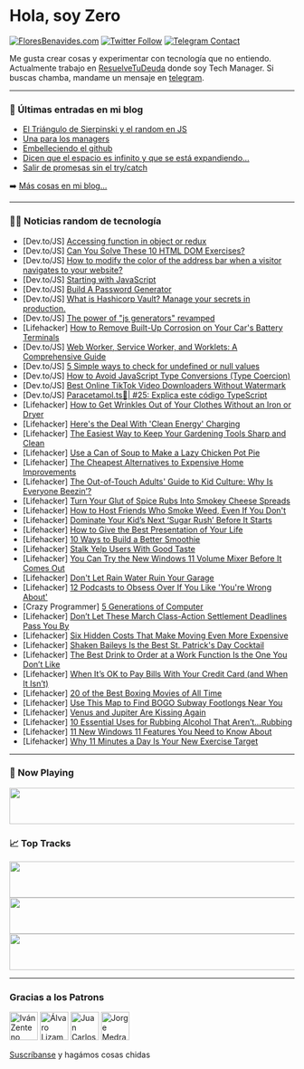 # Hola, soy Zero

[![FloresBenavides.com](https://img.shields.io/website?down_message=oops&label=MiBlog&style=for-the-badge&up_message=online&url=https%3A%2F%2Ffloresbenavides.com)](https://floresbenavides.com) [![Twitter Follow](https://img.shields.io/twitter/follow/ZeroDragon?color=%231DA1F2&label=Follow&logo=twitter&logoColor=ffffff&style=for-the-badge)](https://twitter.com/zerodragon) [![Telegram Contact](https://img.shields.io/badge/escr%C3%ADbeme-ZeroDragon-%2326A5E4?style=for-the-badge&logo=telegram)](https://t.me/zerodragon)

Me gusta crear cosas y experimentar con tecnología que no entiendo.
Actualmente trabajo en [ResuelveTuDeuda](http://github.com/resuelve) donde soy Tech Manager.
Si buscas chamba, mandame un mensaje en [telegram](https://t.me/zerodragon).

---

### 📕 Últimas entradas en mi blog
<!-- BLOG-POST-LIST:START -->
- [El Triángulo de Sierpinski y el random en JS](https://floresbenavides.com/el-triangulo-de-sierpinski-y-el-random-en-js/)
- [Una para los managers](https://floresbenavides.com/una-para-los-managers/)
- [Embelleciendo el github](https://floresbenavides.com/embelleciendo-el-github/)
- [Dicen que el espacio es infinito y que se está expandiendo…](https://floresbenavides.com/dicen-que-el-espacio-es-infinito-y-que-se-esta-expandiendo/)
- [Salir de promesas sin el try/catch](https://floresbenavides.com/salir-de-promesas-sin-el-try-catch/)
<!-- BLOG-POST-LIST:END -->

➡️ [Más cosas en mi blog...](https://floresbenavides.com)

---

### 👨‍💻 Noticias random de tecnología
<!-- TECH-POSTS:START -->
- [Dev.to/JS] [Accessing function in object or redux](https://dev.to/lausuarez02/accessing-function-in-object-or-redux-3eg)
- [Dev.to/JS] [Can You Solve These 10 HTML DOM Exercises?](https://dev.to/codeguage/can-you-solve-these-10-html-dom-exercises-26bk)
- [Dev.to/JS] [How to modify the color of the address bar when a visitor navigates to your website?](https://dev.to/rawsting/how-to-modify-the-color-of-the-address-bar-when-a-visitor-navigates-to-your-website-4df2)
- [Dev.to/JS] [Starting with JavaScript](https://dev.to/pk50sshowa/starting-with-javascript-1687)
- [Dev.to/JS] [Build A Password Generator](https://dev.to/kalashin1/build-a-password-generator-11oo)
- [Dev.to/JS] [What is Hashicorp Vault? Manage your secrets in production.](https://dev.to/tush_tr/what-is-hashicorp-vault-manage-your-secrets-in-production-4n4a)
- [Dev.to/JS] [The power of &quot;js generators&quot; revamped](https://dev.to/bsorrentino/the-power-of-js-generators-revamped-5365)
- [Lifehacker] [How to Remove Built-Up Corrosion on Your Car&#39;s Battery Terminals](https://lifehacker.com/how-to-remove-built-up-corrosion-on-your-cars-battery-t-1850176538)
- [Dev.to/JS] [Web Worker, Service Worker, and Worklets: A Comprehensive Guide](https://dev.to/bharat5604/web-worker-service-worker-and-worklets-a-comprehensive-guide-1f64)
- [Dev.to/JS] [5 Simple ways to check for undefined or null values](https://dev.to/anuva312/5-simple-ways-to-check-for-undefined-or-null-values-1bfb)
- [Dev.to/JS] [How to Avoid JavaScript Type Conversions &lpar;Type Coercion&rpar;](https://dev.to/biplavmz/how-to-avoid-javascript-type-conversions-type-coercion-37ce)
- [Dev.to/JS] [Best Online TikTok Video Downloaders Without Watermark](https://dev.to/yajindragautam/best-online-tiktok-video-downloaders-without-watermark-28m9)
- [Dev.to/JS] [Paracetamol.ts💊| #25: Explica este código TypeScript](https://dev.to/duxtech/paracetamolts-25-explica-este-codigo-typescript-222f)
- [Lifehacker] [How to Get Wrinkles Out of Your Clothes Without an Iron or Dryer](https://lifehacker.com/how-to-get-wrinkles-out-of-your-clothes-without-an-iron-1850176547)
- [Lifehacker] [Here&#39;s the Deal With &#39;Clean Energy&#39; Charging](https://lifehacker.com/heres-the-deal-with-clean-energy-charging-1850179710)
- [Lifehacker] [The Easiest Way to Keep Your Gardening Tools Sharp and Clean](https://lifehacker.com/the-easiest-way-to-keep-your-gardening-tools-sharp-and-1850185955)
- [Lifehacker] [Use a Can of Soup to Make a Lazy Chicken Pot Pie](https://lifehacker.com/use-a-can-of-soup-to-make-a-lazy-chicken-pot-pie-1850185408)
- [Lifehacker] [The Cheapest Alternatives to Expensive Home Improvements](https://lifehacker.com/the-cheapest-alternatives-to-expensive-home-improvement-1850181860)
- [Lifehacker] [The Out-of-Touch Adults&#39; Guide to Kid Culture: Why Is Everyone Beezin’?](https://lifehacker.com/why-is-everyone-beezin-1850185805)
- [Lifehacker] [Turn Your Glut of Spice Rubs Into Smokey Cheese Spreads](https://lifehacker.com/turn-your-glut-of-spice-rubs-into-smokey-cheese-spreads-1850185851)
- [Lifehacker] [How to Host Friends Who Smoke Weed, Even If You Don&#39;t](https://lifehacker.com/how-to-host-friends-who-smoke-weed-even-if-you-dont-1850184973)
- [Lifehacker] [Dominate Your Kid’s Next ‘Sugar Rush’ Before It Starts](https://lifehacker.com/dominate-your-kid-s-next-sugar-rush-before-it-starts-1850181643)
- [Lifehacker] [How to Give the Best Presentation of Your Life](https://lifehacker.com/how-to-give-the-best-presentation-of-your-life-1850183217)
- [Lifehacker] [10 Ways to Build a Better Smoothie](https://lifehacker.com/10-ways-to-build-a-better-smoothie-1850184624)
- [Lifehacker] [Stalk Yelp Users With Good Taste](https://lifehacker.com/stalk-yelp-users-with-good-taste-1850182047)
- [Lifehacker] [You Can Try the New Windows 11 Volume Mixer Before It Comes Out](https://lifehacker.com/you-can-try-the-new-windows-11-volume-mixer-before-it-c-1850183952)
- [Lifehacker] [Don&#39;t Let Rain Water Ruin Your Garage](https://lifehacker.com/dont-let-rain-water-ruin-your-garage-1850181529)
- [Lifehacker] [12 Podcasts to Obsess Over If You Like &#39;You&#39;re Wrong About&#39;](https://lifehacker.com/12-podcasts-to-obsess-over-if-you-like-youre-wrong-abou-1850134481)
- [Crazy Programmer] [5 Generations of Computer](https://www.thecrazyprogrammer.com/2023/03/generations-of-computer.html)
- [Lifehacker] [Don’t Let These March Class-Action Settlement Deadlines Pass You By](https://lifehacker.com/don-t-let-these-march-class-action-settlement-deadlines-1850181301)
- [Lifehacker] [Six Hidden Costs That Make Moving Even More Expensive](https://lifehacker.com/six-hidden-costs-that-make-moving-even-more-expensive-1850181842)
- [Lifehacker] [Shaken Baileys Is the Best St. Patrick&#39;s Day Cocktail](https://lifehacker.com/shaken-baileys-is-the-best-st-patricks-day-cocktail-1850181410)
- [Lifehacker] [The Best Drink to Order at a Work Function Is the One You Don’t Like](https://lifehacker.com/the-best-drink-to-order-at-a-work-function-is-the-one-y-1850179894)
- [Lifehacker] [When It’s OK to Pay Bills With Your Credit Card &lpar;and When It Isn’t&rpar;](https://lifehacker.com/when-it-s-ok-to-pay-bills-with-your-credit-card-and-wh-1850169655)
- [Lifehacker] [20 of the Best Boxing Movies of All Time](https://lifehacker.com/20-of-the-best-boxing-movies-of-all-time-1850172719)
- [Lifehacker] [Use This Map to Find BOGO Subway Footlongs Near You](https://lifehacker.com/use-this-map-to-find-bogo-subway-footlongs-near-you-1850180204)
- [Lifehacker] [Venus and Jupiter Are Kissing Again](https://lifehacker.com/venus-and-jupiter-are-kissing-again-1850178779)
- [Lifehacker] [10 Essential Uses for Rubbing Alcohol That Aren’t…Rubbing](https://lifehacker.com/10-essential-uses-for-rubbing-alcohol-that-aren-t-rubbi-1850179150)
- [Lifehacker] [11 New Windows 11 Features You Need to Know About](https://lifehacker.com/11-new-windows-11-features-you-need-to-know-about-1850178464)
- [Lifehacker] [Why 11 Minutes a Day Is Your New Exercise Target](https://lifehacker.com/why-11-minutes-a-day-is-your-new-exercise-target-1850178554)<!-- TECH-POSTS:END -->

---

### 🎵 Now Playing
<a href="https://spotify-now-playing-dun.vercel.app/now-playing?open"><img src="https://spotify-now-playing-dun.vercel.app/now-playing" width="540" height="64"></a>

### 📈 Top Tracks
<a href="https://spotify-now-playing-dun.vercel.app/top-tracks?i=1&open"><img src="https://spotify-now-playing-dun.vercel.app/top-tracks?i=1" width="540" height="64"></a>
<a href="https://spotify-now-playing-dun.vercel.app/top-tracks?i=2&open"><img src="https://spotify-now-playing-dun.vercel.app/top-tracks?i=2" width="540" height="64"></a>
<a href="https://spotify-now-playing-dun.vercel.app/top-tracks?i=3&open"><img src="https://spotify-now-playing-dun.vercel.app/top-tracks?i=3" width="540" height="64"></a>

---

### Gracias a los Patrons
[<img src="https://avatars.githubusercontent.com/u/243380?v=4" alt="Iván Zenteno" width="50px">](https://github.com/k001) [<img src="https://avatars.githubusercontent.com/u/19955639?v=4" alt="Álvaro Lizama" width="50px">](https://github.com/alvarolizama) [<img src="https://avatars.githubusercontent.com/u/2718753?v=4" alt="Juan Carlos Ruiz" width="50px">](https://github.com/JuanCrg90) [<img src="https://avatars.githubusercontent.com/u/37025?v=4" alt="Jorge Medrano" width="50px">](https://github.com/h1pp1e) 

[Suscríbanse](https://www.patreon.com/zerodragon) y hagámos cosas chidas

